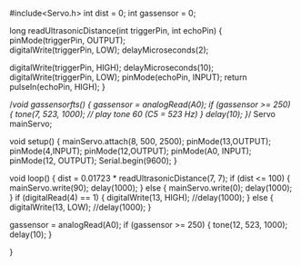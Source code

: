 #include<Servo.h>
int dist = 0;
int gassensor = 0;

long readUltrasonicDistance(int triggerPin, int echoPin)
{
  pinMode(triggerPin, OUTPUT);  
  digitalWrite(triggerPin, LOW);
  delayMicroseconds(2);
  
  digitalWrite(triggerPin, HIGH);
  delayMicroseconds(10);
  digitalWrite(triggerPin, LOW);
  pinMode(echoPin, INPUT);
  return pulseIn(echoPin, HIGH);
}

/*void gassensorfts()
{
  gassensor = analogRead(A0);
  if (gassensor >= 250) {
    tone(7, 523, 1000); // play tone 60 (C5 = 523 Hz)
  }
  delay(10);
}*/
Servo mainServo;

void setup()
{
  mainServo.attach(8, 500, 2500);
  pinMode(13,OUTPUT);
  pinMode(4,INPUT);
  pinMode(12,OUTPUT);
  pinMode(A0, INPUT);
  pinMode(12, OUTPUT);
  Serial.begin(9600);
}

void loop()
{
  dist = 0.01723 * readUltrasonicDistance(7, 7);
  if (dist <= 100) {
    mainServo.write(90);
    delay(1000); 
  } else {
    mainServo.write(0);
    delay(1000); 
  }
  if (digitalRead(4) == 1) {
    digitalWrite(13, HIGH);
    //delay(1000); 
  } else {
    digitalWrite(13, LOW);
    //delay(1000); 
  }
 
  gassensor = analogRead(A0);
  if (gassensor >= 250) {
    tone(12, 523, 1000); 
    delay(10);
  }
  
  
}
